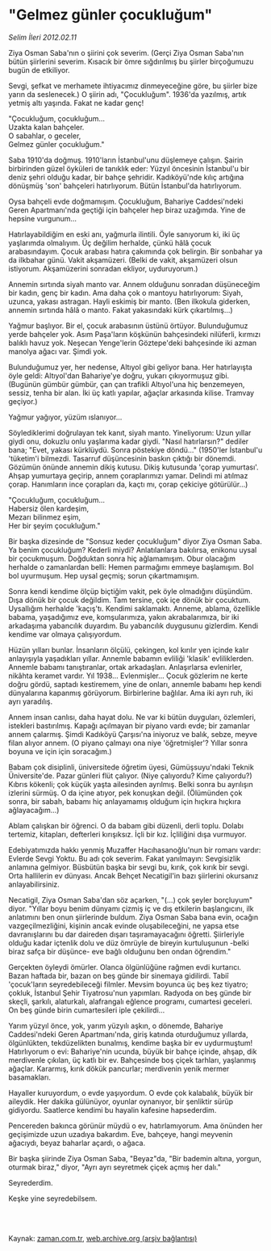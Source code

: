 # "Gelmez günler çocukluğum"

*Selim İleri 2012.02.11*

<td class="columnist-detail">
<p>Ziya Osman Saba'nın o şiirini çok severim. (Gerçi Ziya Osman Saba'nın bütün şiirlerini severim. Kısacık bir ömre sığdırılmış bu şiirler birçoğumuzu bugün de etkiliyor.</p>
<p>
<div id="haberMetinDiv">
<p>Sevgi, şefkat ve merhamete ihtiyacımız dinmeyeceğine göre, bu şiirler bize yarın da seslenecek.) O şiirin adı, "Çocukluğum". 1936'da yazılmış, artık yetmiş altı yaşında. Fakat ne kadar genç!
<p>"Çocukluğum, çocukluğum...
<br/>Uzakta kalan bahçeler.
<br/>O sabahlar, o geceler,
<br/>Gelmez günler çocukluğum."
<p>Saba 1910'da doğmuş. 1910'ların İstanbul'unu düşlemeye çalışın. Şairin birbirinden güzel öyküleri de tanıklık eder: Yüzyıl öncesinin İstanbul'u bir deniz şehri olduğu kadar, bir bahçe şehridir. Kadıköyü'nde kılıç artığına dönüşmüş 'son' bahçeleri hatırlıyorum. Bütün İstanbul'da hatırlıyorum.
<p>Oysa bahçeli evde doğmamışım. Çocukluğum, Bahariye Caddesi'ndeki Geren Apartmanı'nda geçtiği için bahçeler hep biraz uzağımda. Yine de hepsine vurgunum...
<p>Hatırlayabildiğim en eski anı, yağmurla ilintili. Öyle sanıyorum ki, iki üç yaşlarımda olmalıyım. Üç değilim herhalde, çünkü hâlâ çocuk arabasındayım. Çocuk arabası hatıra çakımında çok belirgin. Bir sonbahar ya da ilkbahar günü. Vakit akşamüzeri. (Belki de vakit, akşamüzeri olsun istiyorum. Akşamüzerini sonradan ekliyor, uyduruyorum.)
<p>Annemin sırtında siyah manto var. Annem olduğunu sonradan düşüneceğim bir kadın, genç bir kadın. Ama daha çok o mantoyu hatırlıyorum: Siyah, uzunca, yakası astragan. Hayli eskimiş bir manto. (Ben ilkokula giderken, annemin sırtında hâlâ o manto. Fakat yakasındaki kürk çıkartılmış...)
<p>Yağmur başlıyor. Bir el, çocuk arabasının üstünü örtüyor. Bulunduğumuz yerde bahçeler yok. Asım Paşa'ların köşkünün bahçesindeki nilüferli, kırmızı balıklı havuz yok. Neşecan Yenge'lerin Göztepe'deki bahçesinde iki azman manolya ağacı var. Şimdi yok.
<p>Bulunduğumuz yer, her nedense, Altıyol gibi geliyor bana. Her hatırlayışta öyle geldi: Altıyol'dan Bahariye'ye doğru, yukarı çıkıyormuşuz gibi. (Bugünün gümbür gümbür, çan çan trafikli Altıyol'una hiç benzemeyen, sessiz, tenha bir alan. İki üç katlı yapılar, ağaçlar arkasında kilise. Tramvay geçiyor.)
<p>Yağmur yağıyor, yüzüm ıslanıyor...
<p>Söylediklerimi doğrulayan tek kanıt, siyah manto. Yineliyorum: Uzun yıllar giydi onu, dokuzlu onlu yaşlarıma kadar giydi. "Nasıl hatırlarsın?" dediler bana; "Evet, yakası kürklüydü. Sonra pöstekiye döndü..." (1950'ler İstanbul'u 'tüketim'i bilmezdi. Tasarruf düşüncesinin baskın çıktığı bir dönemdi. Gözümün önünde annemin dikiş kutusu. Dikiş kutusunda 'çorap yumurtası'. Ahşap yumurtaya geçirip, annem çoraplarımızı yamar. Delindi mi atılmaz çorap. Hanımların ince çorapları da, kaçtı mı, çorap çekiciye götürülür...)
<p> "Çocukluğum, çocukluğum...
<br/> Habersiz ölen kardeşim,
<br/> Mezarı bilinmez eşim,
<br/> Her bir şeyim çocukluğum."
<p>Bir başka dizesinde de "Sonsuz keder çocukluğum" diyor Ziya Osman Saba. Ya benim çocukluğum? Kederli miydi? Anlatılanlara bakılırsa, enikonu uysal bir çocukmuşum. Doğduktan sonra hiç ağlamamışım. Obur olacağım herhalde o zamanlardan belli: Hemen parmağımı emmeye başlamışım. Bol bol uyurmuşum. Hep uysal geçmiş; sorun çıkartmamışım.
<p>Sonra kendi kendime ölçüp biçtiğim vakit, pek öyle olmadığını düşündüm. Dışa dönük bir çocuk değildim. Tam tersine, çok içe dönük bir çocuktum. Uysallığım herhalde 'kaçış'tı. Kendimi saklamaktı. Anneme, ablama, özellikle babama, yaşadığımız eve, komşularımıza, yakın akrabalarımıza, bir iki arkadaşıma yabancılık duyardım. Bu yabancılık duygusunu gizlerdim. Kendi kendime var olmaya çalışıyordum.
<p>Hüzün yılları bunlar. İnsanların ölçülü, çekingen, kol kırılır yen içinde kalır anlayışıyla yaşadıkları yıllar. Annemle babamın evliliği 'klasik' evliliklerden. Annemle babamı tanıştıranlar, ortak arkadaşları. Anlaşırlarsa evlenirler, nikâhta keramet vardır. Yıl 1938... Evlenmişler... Çocuk gözlerim ne kerte doğru gördü, saptadı kestiremem, yine de onları, annemle babamı hep kendi dünyalarına kapanmış görüyorum. Birbirlerine bağlılar. Ama iki ayrı ruh, iki ayrı yaradılış.
<p>Annem insan canlısı, daha hayat dolu. Ne var ki bütün duyguları, özlemleri, istekleri bastırılmış. Kapağı açılmayan bir piyano vardı evde; bir zamanlar annem çalarmış. Şimdi Kadıköyü Çarşısı'na iniyoruz ve balık, sebze, meyve filan alıyor annem. (O piyano çalmayı ona niye 'öğretmişler'? Yıllar sonra boyuna ve için için soracağım.)
<p>Babam çok disiplinli, üniversitede öğretim üyesi, Gümüşsuyu'ndaki Teknik Üniversite'de. Pazar günleri flüt çalıyor. (Niye çalıyordu? Kime çalıyordu?) Kıbrıs kökenli; çok küçük yaşta ailesinden ayrılmış. Belki sonra bu ayrılışın izlerini sürmüş. O da içine atıyor, pek konuşkan değil. (Ölümünden çok sonra, bir sabah, babamı hiç anlayamamış olduğum için hıçkıra hıçkıra ağlayacağım...)
<p>Ablam çalışkan bir öğrenci. O da babam gibi düzenli, derli toplu. Dolabı tertemiz, kitapları, defterleri kırışıksız. İçli bir kız. İçliliğini dışa vurmuyor.
<p>Edebiyatımızda hakkı yenmiş Muzaffer Hacıhasanoğlu'nun bir romanı vardır: Evlerde Sevgi Yoktu. Bu adı çok severim. Fakat yanılmayın: Sevgisizlik anlamına gelmiyor. Büsbütün başka bir sevgi bu, kırık, çok kırık bir sevgi. Orta hallilerin ev dünyası. Ancak Behçet Necatigil'in bazı şiirlerini okursanız anlayabilirsiniz.
<p>Necatigil, Ziya Osman Saba'dan söz açarken, "(...) çok şeyler borçluyum" diyor. "Yıllar boyu benim dünyamı çizmiş iç ve dış etkilerin başlangıcını, ilk anlatımını ben onun şiirlerinde buldum. Ziya Osman Saba bana evin, ocağın vazgeçilmezliğini, kişinin ancak evinde oluşabileceğini, ne yapsa etse davranışlarını bu dar daireden dışarı taşıramayacağını öğretti. Şiirleriyle olduğu kadar içtenlik dolu ve düz ömrüyle de bireyin kurtuluşunun -belki biraz safça bir düşünce- eve bağlı olduğunu ben ondan öğrendim."
<p>Gerçekten öyleydi ömürler. Olanca ölgünlüğüne rağmen evdi kurtarıcı. Bazan haftada bir, bazan on beş günde bir sinemaya gidilirdi. Tabiî 'çocuk'ların seyredebileceği filmler. Mevsim boyunca üç beş kez tiyatro; çokluk, İstanbul Şehir Tiyatrosu'nun yapımları. Radyoda on beş günde bir skeçli, şarkılı, alaturkalı, alafrangalı eğlence programı, cumartesi geceleri. On beş günde birin cumartesileri iple çekilirdi...
<p>Yarım yüzyıl önce, yok, yarım yüzyılı aşkın, o dönemde, Bahariye Caddesi'ndeki Geren Apartmanı'nda, giriş katında oturduğumuz yıllarda, ölgünlükten, tekdüzelikten bunalmış, kendime başka bir ev uydurmuştum! Hatırlıyorum o evi: Bahariye'nin ucunda, büyük bir bahçe içinde, ahşap, dik merdivenle çıkılan, üç katlı bir ev. Bahçesinde boş çiçek tarhları, yaşlanmış ağaçlar. Kararmış, kırık dökük pancurlar; merdivenin yenik mermer basamakları.
<p>Hayaller kuruyordum, o evde yaşıyordum. O evde çok kalabalık, büyük bir aileydik. Her dakika gülünüyor, oyunlar oynanıyor, bir şenliktir sürüp gidiyordu. Saatlerce kendimi bu hayalin kafesine hapsederdim.
<p>Pencereden bakınca görünür müydü o ev, hatırlamıyorum. Ama önünden her geçişimizde uzun uzadıya bakardım. Eve, bahçeye, hangi meyvenin ağacıydı, beyaz baharlar açardı, o ağaca.
<p>Bir başka şiirinde Ziya Osman Saba, "Beyaz"da, "Bir bademin altına, yorgun, oturmak biraz," diyor, "Ayrı ayrı seyretmek çiçek açmış her dalı."
<p>Seyrederdim.
<p>Keşke yine seyredebilsem.</p></p></p></p></p></p></p></p></p></p></p></p></p></p></p></p></p></p></p></p></p></p></p></p></p></p></div>
</p>


<p><br>
		 </br></p></td>

Kaynak: [zaman.com.tr](http://zaman.com.tr/yazar.do?yazino=1243160), [web.archive.org (arşiv bağlantısı)](http://web.archive.org/web/20120214175309/http://zaman.com.tr:80/yazar.do?yazino=1243160)
